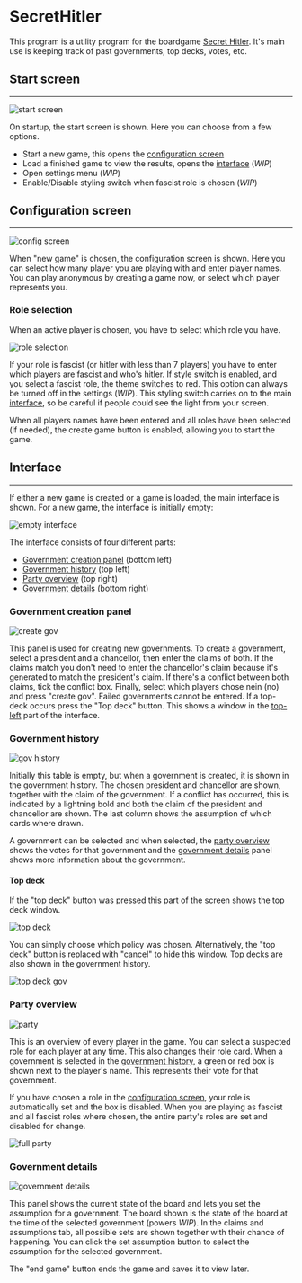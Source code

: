 # SecretHitler

This program is a utility program for the boardgame [Secret Hitler](https://www.secrethitler.com/).
It's main use is keeping track of past governments, top decks, votes, etc.

## Start screen

---
![start screen](images/startscreen.png)

On startup, the start screen is shown. Here you can choose from a few options.
- Start a new game, this opens the [configuration screen](#configuration-screen)
- Load a finished game to view the results, opens the [interface](#interface) (*WIP*)
- Open settings menu (*WIP*)
- Enable/Disable styling switch when fascist role is chosen (*WIP*)

## Configuration screen

---
![config screen](images/configscreen.png)

When "new game" is chosen, the configuration screen is shown. 
Here you can select how many player you are playing with and enter player names.
You can play anonymous by creating a game now, or select which player represents you.

### Role selection

When an active player is chosen, you have to select which role you have.

![role selection](images/role_select.png)

If your role is fascist (or hitler with less than 7 players) 
you have to enter which players are fascist and who's hitler.
If style switch is enabled, and you select a fascist role, the theme switches to red. 
This option can always be turned off in the settings (*WIP*). 
This styling switch carries on to the main [interface](#interface), so be careful if people could
see the light from your screen.

When all players names have been entered and all roles have been selected (if needed), 
the create game button is enabled, allowing you to start the game.

## Interface

---
If either a new game is created or a game is loaded, the main interface is shown.
For a new game, the interface is initially empty:

![empty interface](images/interface_empty.png)

The interface consists of four different parts:
- [Government creation panel](#government-creation-panel) (bottom left)
- [Government history](#government-history) (top left)
- [Party overview](#party-overview) (top right)
- [Government details](#government-details) (bottom right)

### Government creation panel

![create gov](images/create_gov.png)

This panel is used for creating new governments. 
To create a government, select a president and a chancellor, 
then enter the claims of both. If the claims match you don't need to enter the chancellor's
claim because it's generated to match the president's claim. If there's a conflict
between both claims, tick the conflict box. Finally, select which players chose nein (no)
and press "create gov". Failed governments cannot be entered. If a top-deck occurs 
press the "Top deck" button. This shows a window in the [top-left](#top-deck) part of the interface.

### Government history

![gov history](images/interface_table.png)

Initially this table is empty, but when a government is created, it is shown in the government history.
The chosen president and chancellor are shown, together with the claim of the government. If a conflict
has occurred, this is indicated by a lightning bold and both the claim of the president and chancellor are shown.
The last column shows the assumption of which cards where drawn.

A government can be selected and when selected, the [party overview](#party-overview) shows the votes for that government and
the [government details](#government-details) panel shows more information about the government.

#### Top deck

If the "top deck" button was pressed this part of the screen shows the top deck window.

![top deck](images/topdeck.png)

You can simply choose which policy was chosen. Alternatively, the "top deck" button is replaced with "cancel"
to hide this window. Top decks are also shown in the government history.

![top deck gov](images/topdeck_gov.png)

### Party overview

![party](images/party.png)

This is an overview of every player in the game. You can select a suspected role for each player at any time.
This also changes their role card. When a government is selected in the [government history](#government-history), a green or red
box is shown next to the player's name. This represents their vote for that government.

If you have chosen a role in the [configuration screen](#configuration-screen), your role is automatically set
and the box is disabled. When you are playing as fascist and all fascist roles where chosen, the entire
party's roles are set and disabled for change.

![full party](images/interface-fascist.png)

### Government details

![government details](images/boards.png)

This panel shows the current state of the board and lets you set the assumption for a government.
The board shown is the state of the board at the time of the selected government (powers *WIP*).
In the claims and assumptions tab, all possible sets are shown together with their chance of happening.
You can click the set assumption button to select the assumption for the selected government.

The "end game" button ends the game and saves it to view later.